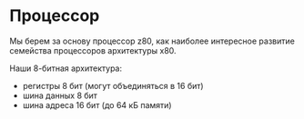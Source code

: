 # Процессор

Мы берем за основу процессор z80, как наиболее интересное развитие семейства процессоров архитектуры x80.

Наши 8-битная архитектура:

- регистры 8 бит (могут объединяться в 16 бит)
- шина данных 8 бит
- шина адреса 16 бит (до 64 кБ памяти)
